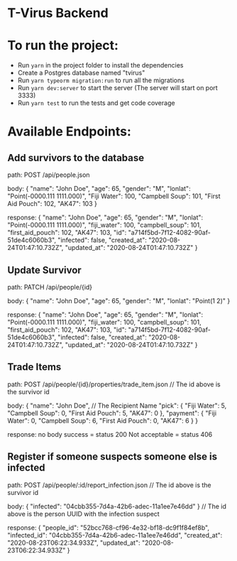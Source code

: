# T-Virus Backend

# To run the project:

- Run `yarn` in the project folder to install the dependencies
- Create a Postgres database named "tvirus"
- Run `yarn typeorm migration:run` to run all the migrations
- Run `yarn dev:server` to start the server (The server will start on port 3333)
- Run `yarn test` to run the tests and get code coverage

# Available Endpoints:

## Add survivors to the database

path: POST /api/people.json

body:
{
"name": "John Doe",
"age": 65,
"gender": "M",
"lonlat": "Point(-0000.111 1111.000)",
"Fiji Water": 100,
"Campbell Soup": 101,
"First Aid Pouch": 102,
"AK47": 103
}

response:
{
"name": "John Doe",
"age": 65,
"gender": "M",
"lonlat": "Point(-0000.111 1111.000)",
"fiji_water": 100,
"campbell_soup": 101,
"first_aid_pouch": 102,
"AK47": 103,
"id": "a714f5bd-7f12-4082-90af-51de4c6060b3",
"infected": false,
"created_at": "2020-08-24T01:47:10.732Z",
"updated_at": "2020-08-24T01:47:10.732Z"
}

## Update Survivor

path: PATCH /api/people/{id}

body:
{
"name": "John Doe",
"age": 65,
"gender": "M",
"lonlat": "Point(1 2)"
}

response:
{
"name": "John Doe",
"age": 65,
"gender": "M",
"lonlat": "Point(-0000.111 1111.000)",
"fiji_water": 100,
"campbell_soup": 101,
"first_aid_pouch": 102,
"AK47": 103,
"id": "a714f5bd-7f12-4082-90af-51de4c6060b3",
"infected": false,
"created_at": "2020-08-24T01:47:10.732Z",
"updated_at": "2020-08-24T01:47:10.732Z"
}

## Trade Items

path: POST /api/people/{id}/properties/trade_item.json
// The id above is the survivor id

body:
{
"name": "John Doe", // The Recipient Name
"pick": {
"Fiji Water": 5,
"Campbell Soup": 0,
"First Aid Pouch": 5,
"AK47": 0
},
"payment": {
"Fiji Water": 0,
"Campbell Soup": 6,
"First Aid Pouch": 0,
"AK47": 6
}
}

response:
no body
success = status 200
Not acceptable = status 406

## Register if someone suspects someone else is infected

path: POST /api/people/:id/report_infection.json
// The id above is the survivor id

body:
{
"infected": "04cbb355-7d4a-42b6-adec-11a1ee7e46dd"
}
// The id above is the person UUID with the infection suspect

response:
{
"people_id": "52bcc768-cf96-4e32-bf18-dc9f1f84ef8b",
"infected_id": "04cbb355-7d4a-42b6-adec-11a1ee7e46dd",
"created_at": "2020-08-23T06:22:34.933Z",
"updated_at": "2020-08-23T06:22:34.933Z"
}

